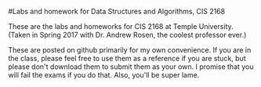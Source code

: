 #Labs and homework for Data Structures and Algorithms, CIS 2168

These are the labs and homeworks for CIS 2168 at Temple University. (Taken in Spring 2017 with Dr. Andrew Rosen, the coolest professor ever.)

These are posted on github primarily for my own convenience. If you are in the class, please feel free to use them as a reference if you are stuck, but please don't download them to submit them as your own. I promise that you will fail the exams if you do that. Also, you'll be super lame.
